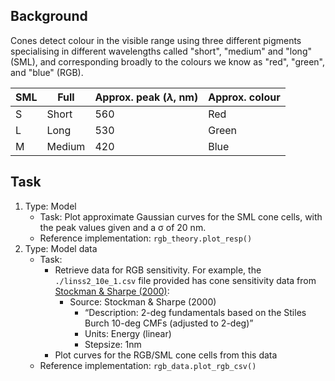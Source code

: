 ## Background

Cones detect colour in the visible range using three different pigments 
specialising in different wavelengths
called "short", "medium" and "long" (SML),
and corresponding broadly to the colours we know as "red", "green", and "blue" (RGB).

| SML | Full   | Approx. peak ($λ$, nm) | Approx. colour |
|-----|--------|------------------------|----------------|
| S   | Short  | 560                    | Red            |
| L   | Long   | 530                    | Green          |
| M   | Medium | 420                    | Blue           |


## Task

1. Type: Model
    - Task: Plot approximate Gaussian curves for the SML cone cells, with the peak values given and a σ of 20 nm. 
    - Reference implementation: `rgb_theory.plot_resp()`
2. Type: Model data 
   - Task:
     - Retrieve data for RGB sensitivity. For example, the `./linss2_10e_1.csv` file
     provided has cone sensitivity data from [Stockman & Sharpe (2000)](http://cvrl.ucl.ac.uk/cones.htm):
       - Source: Stockman & Sharpe (2000)
         - “Description: 2-deg fundamentals based on the Stiles Burch 10-deg CMFs (adjusted to 2-deg)” 
         - Units: Energy (linear)
         - Stepsize: 1nm 
     - Plot curves for the RGB/SML cone cells from this data 
   - Reference implementation: `rgb_data.plot_rgb_csv()`
